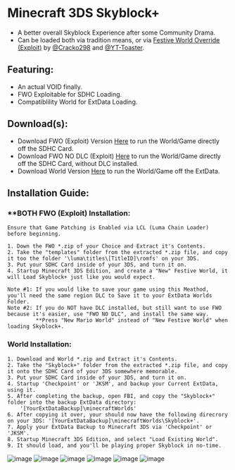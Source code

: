 # Minecraft 3DS Skyblock+
- A better overall Skyblock Experience after some Community Drama.
- Can be loaded both via tradition means, or via <ins>Festive World Override (Exploit)</ins> by [@Cracko298](https://github.com/Cracko298) and [@YT-Toaster](https://github.com/YT-Toaster).

## Featuring:
- An actual VOID finally.
- FWO Exploitable for SDHC Loading.
- Compatiblility World for ExtData Loading.

## Download(s):
- Download FWO (Exploit) Version [Here](https://github.com/Minecraft-3DS-Community/MC3DS-Skyblock-Plus/releases/download/vSkyblockPlus1/SkyblockPlus_FWO.zip) to run the World/Game directly off the SDHC Card.
- Download FWO NO DLC (Exploit) [Here](https://github.com/Minecraft-3DS-Community/MC3DS-Skyblock-Plus/releases/download/vSkyblockPlus11/SkyblockPlus_FWO_NO_DLC.zip) to run the World/Game directly off the SDHC Card, without DLC installed.
- Download World Version [Here](https://github.com/Minecraft-3DS-Community/MC3DS-Skyblock-Plus/releases/download/vSkyblockPlus1/SkyblockPlus_World.zip) to run the World/Game off the ExtData.

## Installation Guide:
### **BOTH FWO (Exploit) Installation:
```
Ensure that Game Patching is Enabled via LCL (Luma Chain Loader) before beginning.

1. Down the FWO *.zip of your Choice and Extract it's Contents.
2. Take the "templates" folder from the extracted *.zip file, and copy it too the folder '\luma\titles\[TitleID]\romfs' on your 3DS.
3. Put your SDHC Card inside of your 3DS, and turn it on.
4. Startup Minecraft 3DS Edition, and create a "New" Festive World, it will Load Skyblock+ just like you would expect.

Note #1: If you would like to save your game using this Meathod, you'll need the same region DLC to Save it to your ExtData Worlds Folder.
Note #2: If you do NOT have DLC installed, but still want to use FWO because it's easier, use "FWO NO DLC", and install the same way.
         **Press "New Mario World" instead of "New Festive World" when loading Skyblock+.
```
### World Installation:
```
1. Download and World *.zip and Extract it's Contents.
2. Take the "Skyblock+" folder from the extracted *.zip file, and copy it onto the SDHC Card of your 3DS somewhere memorable.
3. Put your SDHC Card inside of your 3DS, and turn it on.
4. Startup 'Checkpoint' or 'JKSM', and backup your Current ExtData, using it.
5. After completing the backup, open FBI, and copy the "Skyblock+" folder into the backup ExtData directory:
    '[YourExtDataBackup]\minecraftWorlds'
6. After copying it over, your should now have the following direcrory on your 3DS: '[YourExtDataBackup]\minecraftWorlds\Skyblock+'.
7. Apply your ExtData Backup to Minecraft 3DS via 'Checkpoint' or 'JKSM'.
8. Startup Minecraft 3DS Edition, and select "Load Existing World".
9. It should load, and you'll be playing proper Skyblock in no-time.
```
![image](https://github.com/Minecraft-3DS-Community/MC3DS-Skyblock-Plus/assets/78656905/8ce25f33-347b-4111-aa11-03d9f303850d)
![image](https://github.com/Minecraft-3DS-Community/MC3DS-Skyblock-Plus/assets/78656905/7ac56082-6bac-40b5-96d8-b6a98a0748b9)
![image](https://github.com/Minecraft-3DS-Community/MC3DS-Skyblock-Plus/assets/78656905/d80d9831-c433-4715-9928-c78a75cef5a4)
![image](https://github.com/Minecraft-3DS-Community/MC3DS-Skyblock-Plus/assets/78656905/d02e7687-ef0c-4627-bafa-ff27ce9d95c3)
![image](https://github.com/Minecraft-3DS-Community/MC3DS-Skyblock-Plus/assets/78656905/4fd21c53-5fc3-4e2a-a987-af3387df8839)
![image](https://github.com/Minecraft-3DS-Community/MC3DS-Skyblock-Plus/assets/78656905/a4ba5aa7-d36c-447e-9089-557208bb461e)
